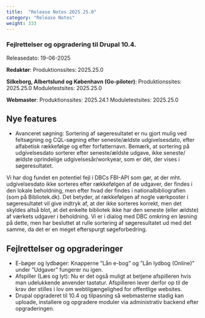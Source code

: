 ```yaml
---
title:  "Release Notes 2025.25.0"
category: "Release Notes"
weight: 333
---  
```


### Fejlrettelser og opgradering til Drupal 10.4.  

Releasedato: 19-06-2025

**Redaktør**: Produktionssites: 2025.25.0

**Silkeborg, Albertslund og København (Go-piloter)**: Produktionssites: 2025.25.0 Moduletestsites: 2025.25.0

**Webmaster**: Produktionssites: 2025.24.1 Moduletestsites: 2025.25.0

## Nye features
- Avanceret søgning: Sortering af søgeresultatet er nu gjort mulig ved feltsøgning og CQL-søgning efter seneste/ældste udgivelsesdato, efter alfabetisk rækkefølge og efter forfatternavn. Bemærk, at sortering på udgivelsesdato sorterer efter seneste/ældste udgave, ikke seneste/ældste oprindelige udgivelsesår/workyear, som er dét, der vises i søgeresultatet.

Vi har dog fundet en potentiel fejl i DBCs FBI-API som gør, at der mht. udgivelsesdato ikke sorteres efter rækkefølgen af de udgaver, der findes i den lokale beholdning, men efter hvad der findes i nationalbibliografien (som på Bibliotek.dk). Det betyder, at rækkefølgen af nogle værkposter i søgeresultatet vil give indtryk af, at der ikke sorteres korrekt, men det skyldes altså blot, at det enkelte bibliotek ikke har den seneste (eller ældste) af værkets udgaver i beholdning. Vi er i dialog med DBC omkring en løsning på dette, men har besluttet at rulle sortering af søgeresultatet ud med det samme, da det er en meget efterspurgt søgeforbedring.


## Fejlrettelser og opgraderinger
- E-bøger og lydbøger: Knapperne ”Lån e-bog” og ”Lån lydbog (Online)” under ”Udgaver” fungerer nu igen.
- Afspiller (Læs og lyt): Nu er det også muligt at betjene afspilleren hvis man udelukkende anvender tastatur. Afspilleren lever derfor op til de krav der stilles i lov om webtilgængelighed for offentlige websites.
- Drupal opgraderet til 10.4 og tilpasning så webmasterne stadig kan uploade, installere og opgradere moduler via administrativ backend efter opgraderingen. 

